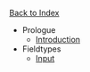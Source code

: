 <a href="/" class="text-sm text-grey-dark no-underline border rounded py-1 px-4 w-full block text-center hover:bg-grey-lightest font-semibold">Back to Index</a>

- Prologue
    - [Introduction](/fieldtypes/introduction)
- Fieldtypes
    - [Input](/fieldtypes/input)
